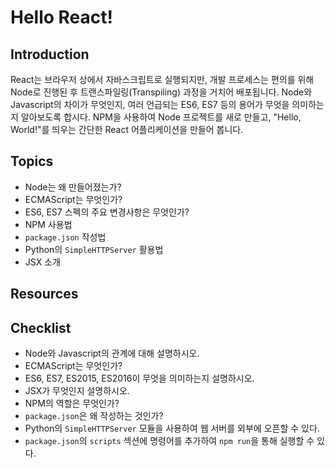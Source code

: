 # Hello React!

## Introduction

React는 브라우저 상에서 자바스크립트로 실행되지만, 개발 프로세스는 편의를 위해 Node로 진행된 후 트랜스파일링(Transpiling) 과정을 거치어 배포됩니다. Node와 Javascript의 차이가 무엇인지, 여러 언급되는 ES6, ES7 등의 용어가 무엇을 의미하는지 알아보도록 합시다. NPM을 사용하여 Node 프로젝트를 새로 만들고, "Hello, World!"를 띄우는 간단한 React 어플리케이션을 만들어 봅니다.


## Topics

- Node는 왜 만들어졌는가?
- ECMAScript는 무엇인가?
- ES6, ES7 스펙의 주요 변경사항은 무엇인가?
- NPM 사용법
- `package.json` 작성법
- Python의 `SimpleHTTPServer` 활용법
- JSX 소개


## Resources


## Checklist

- Node와 Javascript의 관계에 대해 설명하시오.
- ECMAScript는 무엇인가?
- ES6, ES7, ES2015, ES2016이 무엇을 의미하는지 설명하시오.
- JSX가 무엇인지 설명하시오.
- NPM의 역할은 무엇인가?
- `package.json`은 왜 작성하는 것인가?
- Python의 `SimpleHTTPServer` 모듈을 사용하여 웹 서버를 외부에 오픈할 수 있다.
- `package.json`의 `scripts` 섹션에 명령어를 추가하여 `npm run`을 통해 실행할 수 있다.